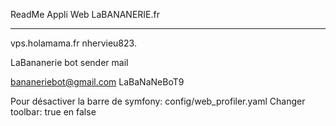 ReadMe Appli Web LaBANANERIE.fr

----------------------------------

vps.holamama.fr
nhervieu823.

LaBananerie bot sender mail

bananeriebot@gmail.com
LaBaNaNeBoT9

Pour désactiver la barre de symfony:
config/web_profiler.yaml 
Changer toolbar: true en false
